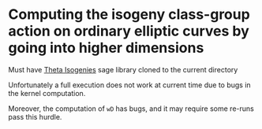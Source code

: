 # Computing the isogeny class-group action on ordinary elliptic curves by going into higher dimensions

Must have [Theta Isogenies](https://github.com/ThetaIsogenies/two-isogenies/tree/main/Theta-SageMath) sage library cloned to the current directory

Unfortunately a full execution does not work at current time due to bugs in the
kernel computation.

Moreover, the computation of `wD` has bugs, and it may require some re-runs
pass this hurdle.

